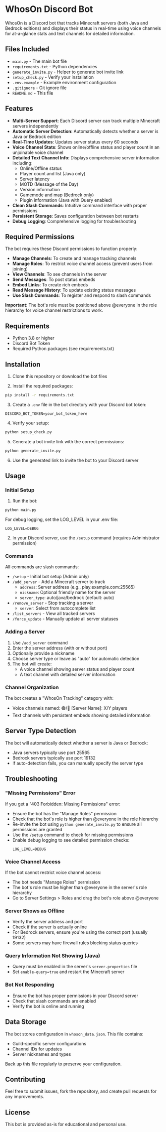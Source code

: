 # WhosOn Discord Bot

WhosOn is a Discord bot that tracks Minecraft servers (both Java and Bedrock editions) and displays their status in real-time using voice channels for at-a-glance stats and text channels for detailed information.

## Files Included

- `main.py` - The main bot file
- `requirements.txt` - Python dependencies
- `generate_invite.py` - Helper to generate bot invite link
- `setup_check.py` - Verify your installation
- `.env.example` - Example environment configuration
- `.gitignore` - Git ignore file
- `README.md` - This file

## Features

- **Multi-Server Support**: Each Discord server can track multiple Minecraft servers independently
- **Automatic Server Detection**: Automatically detects whether a server is Java or Bedrock edition
- **Real-Time Updates**: Updates server status every 60 seconds
- **Voice Channel Stats**: Shows online/offline status and player count in an unjoinable voice channel
- **Detailed Text Channel Info**: Displays comprehensive server information including:
  - Online/Offline status
  - Player count and list (Java only)
  - Server latency
  - MOTD (Message of the Day)
  - Version information
  - Gamemode and map (Bedrock only)
  - Plugin information (Java with Query enabled)
- **Clean Slash Commands**: Intuitive command interface with proper permissions
- **Persistent Storage**: Saves configuration between bot restarts
- **Debug Logging**: Comprehensive logging for troubleshooting

## Required Permissions

The bot requires these Discord permissions to function properly:
- **Manage Channels**: To create and manage tracking channels
- **Manage Roles**: To restrict voice channel access (prevent users from joining)
- **View Channels**: To see channels in the server
- **Send Messages**: To post status embeds
- **Embed Links**: To create rich embeds
- **Read Message History**: To update existing status messages
- **Use Slash Commands**: To register and respond to slash commands

**Important**: The bot's role must be positioned above @everyone in the role hierarchy for voice channel restrictions to work.

## Requirements

- Python 3.8 or higher
- Discord Bot Token
- Required Python packages (see requirements.txt)

## Installation

1. Clone this repository or download the bot files

2. Install the required packages:
```bash
pip install -r requirements.txt
```

3. Create a `.env` file in the bot directory with your Discord bot token:
```
DISCORD_BOT_TOKEN=your_bot_token_here
```

4. Verify your setup:
```bash
python setup_check.py
```

5. Generate a bot invite link with the correct permissions:
```bash
python generate_invite.py
```

6. Use the generated link to invite the bot to your Discord server

## Usage

### Initial Setup

1. Run the bot:
```bash
python main.py
```

For debug logging, set the LOG_LEVEL in your .env file:
```
LOG_LEVEL=DEBUG
```

2. In your Discord server, use the `/setup` command (requires Administrator permission)

### Commands

All commands are slash commands:

- `/setup` - Initial bot setup (Admin only)
- `/add_server` - Add a Minecraft server to track
  - `address`: Server address (e.g., play.example.com:25565)
  - `nickname`: Optional friendly name for the server
  - `server_type`: auto/java/bedrock (default: auto)
- `/remove_server` - Stop tracking a server
  - `server`: Select from autocomplete list
- `/list_servers` - View all tracked servers
- `/force_update` - Manually update all server statuses

### Adding a Server

1. Use `/add_server` command
2. Enter the server address (with or without port)
3. Optionally provide a nickname
4. Choose server type or leave as "auto" for automatic detection
5. The bot will create:
   - A voice channel showing server status and player count
   - A text channel with detailed server information

### Channel Organization

The bot creates a "WhosOn Tracking" category with:
- Voice channels named: 🟢/🔴 [Server Name]: X/Y players
- Text channels with persistent embeds showing detailed information

## Server Type Detection

The bot will automatically detect whether a server is Java or Bedrock:
- Java servers typically use port 25565
- Bedrock servers typically use port 19132
- If auto-detection fails, you can manually specify the server type

## Troubleshooting

### "Missing Permissions" Error
If you get a "403 Forbidden: Missing Permissions" error:
- Ensure the bot has the "Manage Roles" permission
- Check that the bot's role is higher than @everyone in the role hierarchy
- Re-invite the bot using `python generate_invite.py` to ensure all permissions are granted
- Use the `/setup` command to check for missing permissions
- Enable debug logging to see detailed permission checks:
  ```
  LOG_LEVEL=DEBUG
  ```

### Voice Channel Access
If the bot cannot restrict voice channel access:
- The bot needs "Manage Roles" permission
- The bot's role must be higher than @everyone in the server's role hierarchy
- Go to Server Settings > Roles and drag the bot's role above @everyone

### Server Shows as Offline
- Verify the server address and port
- Check if the server is actually online
- For Bedrock servers, ensure you're using the correct port (usually 19132)
- Some servers may have firewall rules blocking status queries

### Query Information Not Showing (Java)
- Query must be enabled in the server's `server.properties` file
- Set `enable-query=true` and restart the Minecraft server

### Bot Not Responding
- Ensure the bot has proper permissions in your Discord server
- Check that slash commands are enabled
- Verify the bot is online and running

## Data Storage

The bot stores configuration in `whoson_data.json`. This file contains:
- Guild-specific server configurations
- Channel IDs for updates
- Server nicknames and types

Back up this file regularly to preserve your configuration.

## Contributing

Feel free to submit issues, fork the repository, and create pull requests for any improvements.

## License

This bot is provided as-is for educational and personal use.